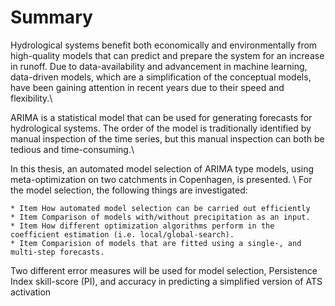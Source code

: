 # Summary

Hydrological systems benefit both economically and environmentally from high-quality models that can predict and prepare the system for an increase in runoff. Due to data-availability and advancement in machine learning, data-driven models, which are a  simplification of the conceptual models, have been gaining attention in recent years due to their speed and flexibility.\\

ARIMA is a statistical model that can be used for generating forecasts for hydrological systems. The order of the model is traditionally identified by manual inspection of the time series, but this manual inspection can both be tedious and time-consuming.\\

In this thesis, an automated model selection of ARIMA type models, using meta-optimization on two catchments in Copenhagen, is presented. \\
For the model selection, the following things are investigated:


	* Item How automated model selection can be carried out efficiently
	* Item Comparison of models with/without precipitation as an input.
	* Item How different optimization algorithms perform in the coefficient estimation (i.e. local/global-search).
	* Item Comparision of models that are fitted using a single-, and multi-step forecasts.


Two different error measures will be used for model selection, Persistence Index skill-score (PI),  and accuracy in predicting a simplified version of ATS activation 

